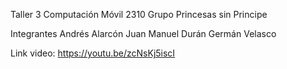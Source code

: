 Taller 3 Computación Móvil 2310
Grupo Princesas sin Principe

Integrantes
Andrés Alarcón
Juan Manuel Durán
Germán Velasco

Link video:
https://youtu.be/zcNsKj5iscI
